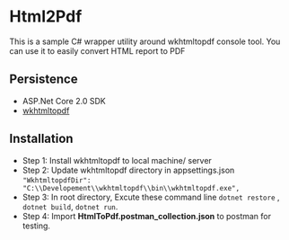 # Html2Pdf
This is a sample C# wrapper utility around wkhtmltopdf console tool. You can use it to easily convert HTML report to PDF

## Persistence
- ASP.Net Core 2.0 SDK
- [wkhtmltopdf](https://wkhtmltopdf.org/downloads.html)

## Installation
- Step 1: Install wkhtmltopdf to local machine/ server
- Step 2: Update wkhtmltopdf directory in appsettings.json  `"WkhtmltopdfDir": "C:\\Developement\\wkhtmltopdf\\bin\\wkhtmltopdf.exe",`
- Step 3: In root directory, Excute these command line `dotnet restore` , `dotnet build`, `dotnet run`.
- Step 4: Import **HtmlToPdf.postman_collection.json** to postman for testing.
